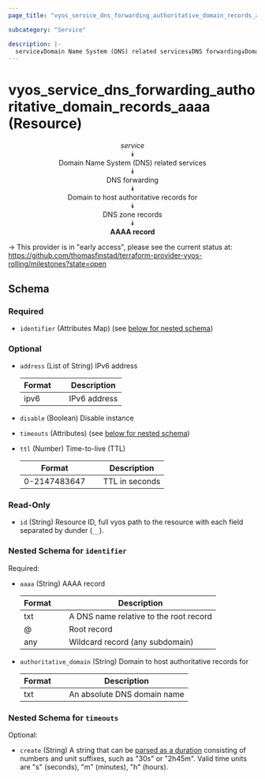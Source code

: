 ```yaml
---
page_title: "vyos_service_dns_forwarding_authoritative_domain_records_aaaa Resource - vyos"

subcategory: "Service"

description: |- 
  service⯯Domain Name System (DNS) related services⯯DNS forwarding⯯Domain to host authoritative records for⯯DNS zone records⯯AAAA record
---
```


# vyos_service_dns_forwarding_authoritative_domain_records_aaaa (Resource)
<center>

*service*  
⯯  
Domain Name System (DNS) related services  
⯯  
DNS forwarding  
⯯  
Domain to host authoritative records for  
⯯  
DNS zone records  
⯯  
**AAAA record**


</center>

-> This provider is in "early access", please see the current status at: https://github.com/thomasfinstad/terraform-provider-vyos-rolling/milestones?state=open

## Schema

### Required

- `identifier` (Attributes Map) (see [below for nested schema](#nestedatt--identifier))

### Optional

- `address` (List of String) IPv6 address

    |Format  &emsp;|Description   |
    |----------|----------------|
    |ipv6    &emsp;|IPv6 address  |
- `disable` (Boolean) Disable instance
- `timeouts` (Attributes) (see [below for nested schema](#nestedatt--timeouts))
- `ttl` (Number) Time-to-live (TTL)

    |Format        &emsp;|Description     |
    |----------------|------------------|
    |0-2147483647  &emsp;|TTL in seconds  |

### Read-Only

- `id` (String) Resource ID, full vyos path to the resource with each field separated by dunder (`__`).

<a id="nestedatt--identifier"></a>
### Nested Schema for `identifier`

Required:

- `aaaa` (String) AAAA record

    |Format  &emsp;|Description                             |
    |----------|------------------------------------------|
    |txt     &emsp;|A DNS name relative to the root record  |
    |@       &emsp;|Root record                             |
    |any     &emsp;|Wildcard record (any subdomain)         |
- `authoritative_domain` (String) Domain to host authoritative records for

    |Format  &emsp;|Description                  |
    |----------|-------------------------------|
    |txt     &emsp;|An absolute DNS domain name  |


<a id="nestedatt--timeouts"></a>
### Nested Schema for `timeouts`

Optional:

- `create` (String) A string that can be [parsed as a duration](https://pkg.go.dev/time#ParseDuration) consisting of numbers and unit suffixes, such as &#34;30s&#34; or &#34;2h45m&#34;. Valid time units are &#34;s&#34; (seconds), &#34;m&#34; (minutes), &#34;h&#34; (hours).  
